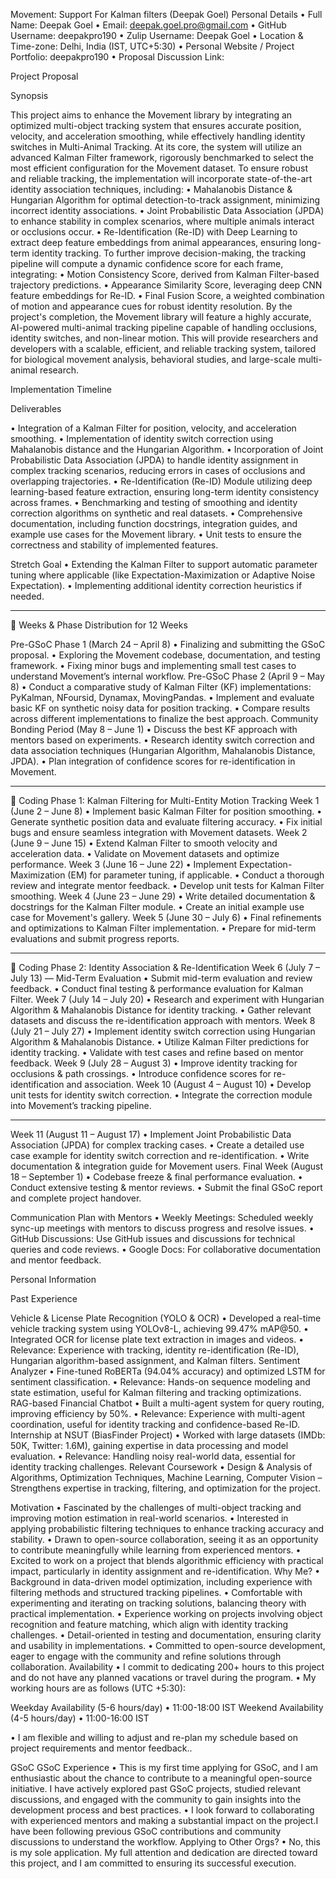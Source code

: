 Movement: Support For Kalman filters (Deepak Goel)
Personal Details
•	Full Name: Deepak Goel
•	Email: deepak.goel.pro@gmail.com
•	GitHub Username: deepakpro190
•	Zulip Username: Deepak Goel
•	Location & Time-zone: Delhi, India (IST, UTC+5:30)
•	Personal Website / Project Portfolio: deepakpro190
•	Proposal Discussion Link: 

Project Proposal

Synopsis

This project aims to enhance the Movement library by integrating an optimized multi-object tracking system that ensures accurate position, velocity, and acceleration smoothing, while effectively handling identity switches in Multi-Animal Tracking.
At its core, the system will utilize an advanced Kalman Filter framework, rigorously benchmarked to select the most efficient configuration for the Movement dataset. To ensure robust and reliable tracking, the implementation will incorporate state-of-the-art identity association techniques, including:
•	Mahalanobis Distance & Hungarian Algorithm for optimal detection-to-track assignment, minimizing incorrect identity associations.
•	Joint Probabilistic Data Association (JPDA) to enhance stability in complex scenarios, where multiple animals interact or occlusions occur.
•	Re-Identification (Re-ID) with Deep Learning to extract deep feature embeddings from animal appearances, ensuring long-term identity tracking.
To further improve decision-making, the tracking pipeline will compute a dynamic confidence score for each frame, integrating:
•	Motion Consistency Score, derived from Kalman Filter-based trajectory predictions.
•	Appearance Similarity Score, leveraging deep CNN feature embeddings for Re-ID.
•	Final Fusion Score, a weighted combination of motion and appearance cues for robust identity resolution.
By the project's completion, the Movement library will feature a highly accurate, AI-powered multi-animal tracking pipeline capable of handling occlusions, identity switches, and non-linear motion. This will provide researchers and developers with a scalable, efficient, and reliable tracking system, tailored for biological movement analysis, behavioral studies, and large-scale multi-animal research. 

Implementation Timeline

Deliverables

•	Integration of a Kalman Filter for position, velocity, and acceleration smoothing.
•	Implementation of identity switch correction using Mahalanobis distance and the Hungarian Algorithm.
•	Incorporation of Joint Probabilistic Data Association (JPDA) to handle identity assignment in complex tracking scenarios, reducing errors in cases of occlusions and overlapping trajectories.
•	Re-Identification (Re-ID) Module utilizing deep learning-based feature extraction, ensuring long-term identity consistency across frames.
•	Benchmarking and testing of smoothing and identity correction algorithms on synthetic and real datasets.
•	Comprehensive documentation, including function docstrings, integration guides, and example use cases for the Movement library.
•	Unit tests to ensure the correctness and stability of implemented features.

Stretch Goal
•	Extending the Kalman Filter to support automatic parameter tuning where applicable (like Expectation-Maximization or Adaptive Noise Expectation).
•	Implementing additional identity correction heuristics if needed.

________________________________________
📅 Weeks & Phase Distribution for 12 Weeks

Pre-GSoC Phase 1 (March 24 – April 8)
•	Finalizing and submitting the GSoC proposal.
•	Exploring the Movement codebase, documentation, and testing framework.
•	Fixing minor bugs and implementing small test cases to understand Movement’s internal workflow.
Pre-GSoC Phase 2 (April 9 – May 8)
•	Conduct a comparative study of Kalman Filter (KF) implementations: PyKalman, NFoursid, Dynamax, MovingPandas.
•	Implement and evaluate basic KF on synthetic noisy data for position tracking.
•	Compare results across different implementations to finalize the best approach.
Community Bonding Period (May 8 – June 1)
•	Discuss the best KF approach with mentors based on experiments.
•	Research identity switch correction and data association techniques (Hungarian Algorithm, Mahalanobis Distance, JPDA).
•	Plan integration of confidence scores for re-identification in Movement.
________________________________________
🔹 Coding Phase 1: Kalman Filtering for Multi-Entity Motion Tracking
Week 1 (June 2 – June 8)
•	Implement basic Kalman Filter for position smoothing.
•	Generate synthetic position data and evaluate filtering accuracy.
•	Fix initial bugs and ensure seamless integration with Movement datasets.
Week 2 (June 9 – June 15)
•	Extend Kalman Filter to smooth velocity and acceleration data.
•	Validate on Movement datasets and optimize performance.
Week 3 (June 16 – June 22)
•	Implement Expectation-Maximization (EM) for parameter tuning, if applicable.
•	Conduct a thorough review and integrate mentor feedback.
•	Develop unit tests for Kalman Filter smoothing.
Week 4 (June 23 – June 29)
•	Write detailed documentation & docstrings for the Kalman Filter module.
•	Create an initial example use case for Movement's gallery.
Week 5 (June 30 – July 6)
•	Final refinements and optimizations to Kalman Filter implementation.
•	Prepare for mid-term evaluations and submit progress reports.
________________________________________
🔹 Coding Phase 2: Identity Association & Re-Identification
Week 6 (July 7 – July 13) — Mid-Term Evaluation
•	Submit mid-term evaluation and review feedback.
•	Conduct final testing & performance evaluation for Kalman Filter.
Week 7 (July 14 – July 20)
•	Research and experiment with Hungarian Algorithm & Mahalanobis Distance for identity tracking.
•	Gather relevant datasets and discuss the re-identification approach with mentors.
Week 8 (July 21 – July 27)
•	Implement identity switch correction using Hungarian Algorithm & Mahalanobis Distance.
•	Utilize Kalman Filter predictions for identity tracking.
•	Validate with test cases and refine based on mentor feedback.
Week 9 (July 28 – August 3)
•	Improve identity tracking for occlusions & path crossings.
•	Introduce confidence scores for re-identification and association.
Week 10 (August 4 – August 10)
•	Develop unit tests for identity switch correction.
•	Integrate the correction module into Movement’s tracking pipeline.
________________________________________
Week 11 (August 11 – August 17)
•	Implement Joint Probabilistic Data Association (JPDA) for complex tracking cases.
•	Create a detailed use case example for identity switch correction and re-identification.
•	Write documentation & integration guide for Movement users.
Final Week (August 18 – September 1)
•	Codebase freeze & final performance evaluation.
•	Conduct extensive testing & mentor reviews.
•	Submit the final GSoC report and complete project handover.

Communication Plan with Mentors
•	Weekly Meetings: Scheduled weekly sync-up meetings with mentors to discuss progress and resolve issues.
•	GitHub Discussions: Use GitHub issues and discussions for technical queries and code reviews.
•	Google Docs: For collaborative documentation and mentor feedback.

Personal Information

Past Experience

Vehicle & License Plate Recognition (YOLO & OCR)
•	Developed a real-time vehicle tracking system using YOLOv8-L, achieving 99.47% mAP@50.
•	Integrated OCR for license plate text extraction in images and videos.
•	Relevance: Experience with tracking, identity re-identification (Re-ID), Hungarian algorithm-based assignment, and Kalman filters.
Sentiment Analyzer
•	Fine-tuned RoBERTa (94.04% accuracy) and optimized LSTM for sentiment classification.
•	Relevance: Hands-on sequence modeling and state estimation, useful for Kalman filtering and tracking optimizations.
RAG-based Financial Chatbot
•	Built a multi-agent system for query routing, improving efficiency by 50%.
•	Relevance: Experience with multi-agent coordination, useful for identity tracking and confidence-based Re-ID.
Internship at NSUT (BiasFinder Project)
•	Worked with large datasets (IMDb: 50K, Twitter: 1.6M), gaining expertise in data processing and model evaluation.
•	Relevance: Handling noisy real-world data, essential for identity tracking challenges.
Relevant Coursework
•	Design & Analysis of Algorithms, Optimization Techniques, Machine Learning, Computer Vision – Strengthens expertise in tracking, filtering, and optimization for the project.


Motivation
•	Fascinated by the challenges of multi-object tracking and improving motion estimation in real-world scenarios.
•	Interested in applying probabilistic filtering techniques to enhance tracking accuracy and stability.
•	Drawn to open-source collaboration, seeing it as an opportunity to contribute meaningfully while learning from experienced mentors.
•	Excited to work on a project that blends algorithmic efficiency with practical impact, particularly in identity assignment and re-identification.
Why Me?
•	Background in data-driven model optimization, including experience with filtering methods and structured tracking pipelines.
•	Comfortable with experimenting and iterating on tracking solutions, balancing theory with practical implementation.
•	Experience working on projects involving object recognition and feature matching, which align with identity tracking challenges.
•	Detail-oriented in testing and documentation, ensuring clarity and usability in implementations.
•	Committed to open-source development, eager to engage with the community and refine solutions through collaboration.
Availability
•	I commit to dedicating 200+ hours to this project and do not have any planned vacations or 
travel during the program. 
•	 My working hours are as follows (UTC +5:30): 

Weekday Availability (5-6️ hours/day) 
• 11:00-18:00 IST 
Weekend Availability (4-5 hours/day) 
• 11:00-16:00 IST 

•	I am flexible and willing to adjust and re-plan my schedule based on project requirements 
and mentor feedback..

GSoC
GSoC Experience
•	This is my first time applying for GSoC, and I am enthusiastic about the chance to contribute to a meaningful open-source initiative. I have actively explored past GSoC projects, studied relevant discussions, and engaged with the community to gain insights into the development process and best practices.
•	 I look forward to collaborating with experienced mentors and making a substantial impact on the project.I have been following previous GSoC contributions and community discussions to understand the workflow.
Applying to Other Orgs?
•	No, this is my sole application. My full attention and dedication are directed toward this project, and I am committed to ensuring its successful execution.

